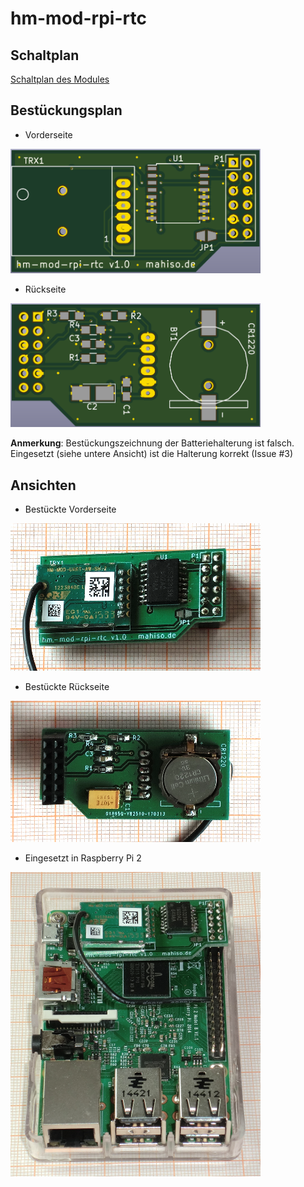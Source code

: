 # hm-mod-rpi-rtc
## Schaltplan
[Schaltplan des Modules](hm-mod-rpi-rtc.pdf "Schaltplan")
## Bestückungsplan
- Vorderseite

<img src="hm-mod-rpi-rtc_board_f.png" alt="Bestückungsplan Vorderseite" width="400px">

- Rückseite

<img src="hm-mod-rpi-rtc_board_b.png" alt="Bestückungsplan Rückseite" width="400px">

**Anmerkung**: Bestückungszeichnung der Batteriehalterung ist falsch. Eingesetzt (siehe untere Ansicht) ist die Halterung korrekt (Issue #3)
## Ansichten
- Bestückte Vorderseite

![Bestückte Vorderseite](hm-mod-rpi-rtc_soldered_f.png "Bestückte Vorderseite")
- Bestückte Rückseite

![Bestückte Rückseite](hm-mod-rpi-rtc_soldered_b.png "Bestückte Rückseite")
- Eingesetzt in Raspberry Pi 2

![Eingesetzt in Raspberry Pi 2](hm-mod-rpi-rtc_plugged.png "Eingesetzt in Raspberry Pi 2")

